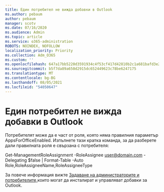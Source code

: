 ```yaml
---
title: Един потребител не вижда добавки в Outlook
ms.author: pebaum
author: pebaum
manager: scotv
ms.date: 07/16/2020
ms.audience: Admin
ms.topic: article
ms.service: o365-administration
ROBOTS: NOINDEX, NOFOLLOW
localization_priority: Priority
ms.collection: Adm_O365
ms.custom: ''
ms.openlocfilehash: 647a17bb5220d3591934c4f53cf417d42810b2c1a681bafd3e2d703abbfcbc64
ms.sourcegitcommit: b5f7da89a650d2915dc652449623c78be6247175
ms.translationtype: MT
ms.contentlocale: bg-BG
ms.lasthandoff: 08/05/2021
ms.locfileid: "54050647"
---
```

# <a name="single-user-not-seeing-add-ins-in-outlook"></a>Един потребител не вижда добавки в Outlook

Потребителят може да е част от роля, която няма правилния параметър AppsForOfficeEnabled. Изпълнете тази кратка команда, за да разберете дали правилната роля е свързана с потребителя:

Get-ManagementRoleAssignment -RoleAssignee user@domain.com -Delegating $false | Format-Table -Auto Role,RoleAssigneeName,RoleAssigneeType

За повече информация вижте [Задаване на администраторите и потребителите,](https://docs.microsoft.com/exchange/clients-and-mobile-in-exchange-online/add-ins-for-outlook/specify-who-can-install-and-manage-add-ins)които могат да инсталират и управляват добавки за Outlook.
